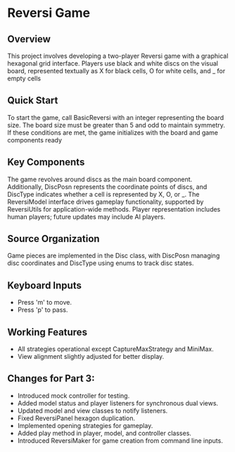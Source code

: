 #  Reversi Game

## Overview
This project involves developing a two-player Reversi game with a graphical hexagonal grid interface.
Players use black and white discs on the visual board, represented textually as X for black cells, 
O for white cells, and _ for empty cells

## Quick Start
To start the game, call BasicReversi with an integer representing the board size. The board size must be greater than 5 and odd to maintain symmetry. If these conditions are met, the game initializes with the board and game components ready

## Key Components
The game revolves around discs as the main board component. Additionally, DiscPosn represents
the coordinate points of discs, and DiscType indicates whether a cell is represented by X, O, or _. The ReversiModel interface drives gameplay functionality, supported by ReversiUtils for application-wide methods. Player representation includes human players; future updates may include AI players.

## Source Organization
Game pieces are implemented in the Disc class, with DiscPosn managing disc coordinates and DiscType using enums to track disc states.

## Keyboard Inputs
- Press 'm' to move.
- Press 'p' to pass.

## Working Features
- All strategies operational except CaptureMaxStrategy and MiniMax.
- View alignment slightly adjusted for better display.

## Changes for Part 3:
- Introduced mock controller for testing.
- Added model status and player listeners for synchronous dual views.
- Updated model and view classes to notify listeners.
- Fixed ReversiPanel hexagon duplication.
- Implemented opening strategies for gameplay.
- Added play method in player, model, and controller classes.
- Introduced ReversiMaker for game creation from command line inputs.